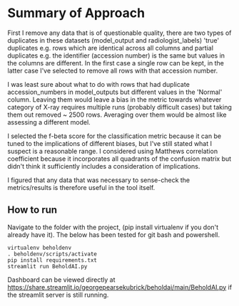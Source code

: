 # Summary of Approach


First I remove any data that is of questionable quality, there are two types of duplicates in these datasets (model_output 
and radiologist_labels) 'true' duplicates e.g. rows which are identical across all columns and partial duplicates e.g.
the identifier (accession number) is the same but values in the columns are different. In the first case a single row 
can be kept, in the latter case I've selected to remove all rows with that accession number.

I was least sure about what to do with rows that had duplicate accession_numbers in model_outputs but different values in 
the 'Normal' column. Leaving them would leave a bias in the metric towards whatever category of X-ray requires multiple 
runs (probably difficult cases) but taking them out removed ~ 2500 rows. Averaging over them would be almost like assessing 
a different model.

I selected the f-beta score for the classification metric because it can be tuned to the implications of different biases,
but I've still stated what I suspect is a reasonable range. I considered using Matthews correlation coefficient because 
it incorporates all quadrants of the confusion matrix but didn't think it sufficiently includes a consideration of
implications.

I figured that any data that was necessary to sense-check the metrics/results is therefore useful in the tool itself.

## How to run

Navigate to the folder with the project, (pip install virtualenv if you don't already have it). The below has been tested for git bash and powershell.

```
virtualenv beholdenv
. beholdenv/scripts/activate
pip install requirements.txt
streamlit run BeholdAI.py
```

Dashboard can be viewed directly at https://share.streamlit.io/georgepearsekubrick/beholdai/main/BeholdAI.py if the streamlit server is still running.
